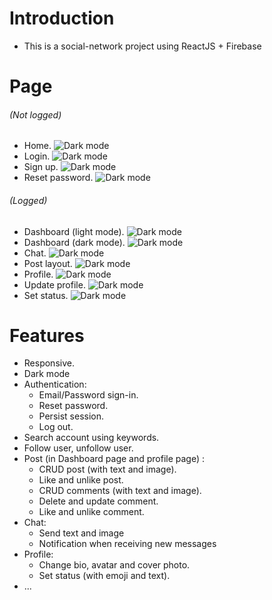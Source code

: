 # **Introduction**

-   This is a social-network project using ReactJS + Firebase

# **Page**

###### _(Not logged)_

-   Home.
    ![Dark mode](https://www.dropbox.com/s/nvar4oouvulk5ck/Screenshot%202023-01-06%20161515.png?raw=1)
-   Login.
    ![Dark mode](https://www.dropbox.com/s/1u8akuvnkiiduh6/Screenshot%202023-01-06%20163328.png?raw=1)
-   Sign up.
    ![Dark mode](https://www.dropbox.com/s/d2f76alyazbp0oa/Screenshot%202023-01-06%20163347.png?raw=1)
-   Reset password.
    ![Dark mode](https://www.dropbox.com/s/b8h52u8mbt2gnmo/Screenshot%202023-01-06%20163403.png?raw=1)

###### _(Logged)_

-   Dashboard (light mode).
    ![Dark mode](https://www.dropbox.com/s/9zgdgthzad4q3r8/Screenshot%202023-01-06%20165108.png?raw=1)
-   Dashboard (dark mode).
    ![Dark mode](https://www.dropbox.com/s/o467dq57fzynpb0/Screenshot%202023-01-06%20164803.png?raw=1)
-   Chat.
    ![Dark mode](https://www.dropbox.com/s/kjg85gaom87oyw0/Screenshot%202023-01-06%20164847.png?raw=1)
-   Post layout.
    ![Dark mode](https://www.dropbox.com/s/1hm9rzuvtns2oz6/Screenshot%202023-01-06%20165046.png?raw=1)
-   Profile.
    ![Dark mode](https://www.dropbox.com/s/yxpbwxwi5f07w3p/Screenshot%202023-01-06%20165600.png?raw=1)
-   Update profile.
    ![Dark mode](https://www.dropbox.com/s/1jvc2kdb1yc8q0x/Screenshot%202023-01-06%20165629.png?raw=1)
-   Set status.
    ![Dark mode](https://www.dropbox.com/s/18njuisyor1yhf6/Screenshot%202023-01-06%20165959.png?raw=1)

# **Features**

-   Responsive.
-   Dark mode
-   Authentication:
    -   Email/Password sign-in.
    -   Reset password.
    -   Persist session.
    -   Log out.
-   Search account using keywords.
-   Follow user, unfollow user.
-   Post (in Dashboard page and profile page) :
    -   CRUD post (with text and image).
    -   Like and unlike post.
    -   CRUD comments (with text and image).
    -   Delete and update comment.
    -   Like and unlike comment.
-   Chat:
    -   Send text and image
    -   Notification when receiving new messages
-   Profile:
    -   Change bio, avatar and cover photo.
    -   Set status (with emoji and text).
-   ...
